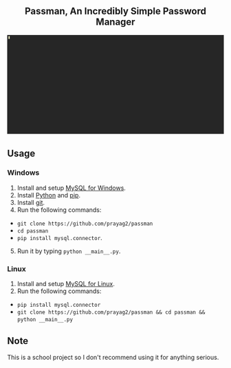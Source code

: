<p align="center">
  <h2 align="center">Passman, An Incredibly Simple Password Manager</h2>
</p>
<p align="center">
<img alt="Demo" src="https://github.com/prayag2/passman/blob/main/assets/showcase.gif">
</p>

## Usage
### Windows
1. Install and setup [MySQL for Windows](https://dev.mysql.com/downloads/installer/).
2. Install [Python](https://www.python.org/downloads/) and [pip](https://pip.pypa.io/en/stable/installing/).
3. Install [git](https://git-scm.com/downloads).
4. Run the following commands:  
- `git clone https://github.com/prayag2/passman`
- `cd passman`
- `pip install mysql.connector`.
5. Run it by typing `python __main__.py`.
### Linux
1. Install and setup [MySQL for Linux](https://dev.mysql.com/doc/mysql-linuxunix-excerpt/8.0/en/linux-installation-native.html).
2. Run the following commands:
- `pip install mysql.connector`
- `git clone https://github.com/prayag2/passman && cd passman && python __main__.py`

## Note
This is a school project so I don't recommend using it for anything serious.